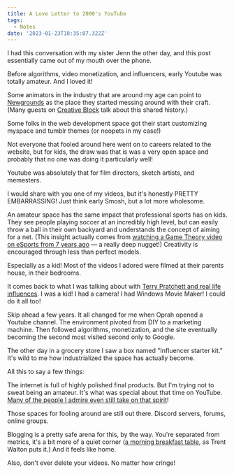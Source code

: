 ```yaml
---
title: A Love Letter to 2000's YouTube
tags:
  - Notes
date: '2023-01-23T10:35:07.322Z'
---
```


I had this conversation with my sister Jenn the other day, and this post essentially came out of my mouth over the phone.

Before algorithms, video monetization, and influencers, early Youtube was totally amateur. And I loved it!

Some animators in the industry that are around my age can point to [Newgrounds](https://en.wikipedia.org/wiki/Newgrounds) as the place they started messing around with their craft. (Many guests on [Creative Block](https://www.youtube.com/@CreativeBlock) talk about this shared history.)

Some folks in the web development space got their start customizing myspace and tumblr themes (or neopets in my case!)

Not everyone that fooled around here went on to careers related to the website, but for kids, the draw was that is was a very open space and probably that no one was doing it particularly well!

Youtube was absolutely that for film directors, sketch artists, and memesters.

I would share with you one of my videos, but it's honestly PRETTY EMBARRASSING! Just think early Smosh, but a lot more wholesome.

An amateur space has the same impact that professional sports has on kids. They see people playing soccer at an incredibly high level, but can easily throw a ball in their own backyard and understands the concept of aiming for a net. (This insight actually comes from [watching a Game Theory video on eSports from 7 years ago](https://www.youtube.com/watch?v=qYlpxFWXCM8&ab_channel=TheGameTheorists) — a really deep nugget!) Creativity is encouraged through less than perfect models.

Especially as a kid! Most of the videos I adored were filmed at their parents house, in their bedrooms.

It comes back to what I was talking about with [Terry Pratchett and real life influences](/pratchettandinspiration). I was a kid! I had a camera! I had Windows Movie Maker! I could do it all too!

Skip ahead a few years. It all changed for me when Oprah opened a Youtube channel. The environment pivoted from DIY to a marketing machine. Then followed algorithms, monetization, and the site eventually becoming the second most visited second only to Google.

The other day in a grocery store I saw a box named "Influencer starter kit." It's wild to me how industrialized the space has actually become.

All this to say a few things:

The internet is full of highly polished final products. But I'm trying not to sweat being an amateur. It's what was special about that time on YouTube. [Many of the people I admire even still take on that spirit](https://austinkleon.com/tag/amateurs/)!

Those spaces for fooling around are still out there. Discord servers, forums, online groups.

Blogging is a pretty safe arena for this, by the way. You're separated from metrics, it's a bit more of a quiet corner ([a morning breakfast table](https://trentwalton.com/2011/03/30/ideas-of-march/), as Trent Walton puts it.) And it feels like home.

Also, don't ever delete your videos. No matter how cringe!
